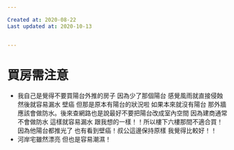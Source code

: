 ```yaml
---

Created at: 2020-08-22
Last updated at: 2020-10-13


---
```


# 買房需注意


* 我自己是覺得不要買陽台外推的房子 因為少了那個陽台 感覺風雨就直接侵蝕 然後就容易漏水 壁癌 但那是原本有陽台的狀況啦 如果本來就沒有陽台 那外牆應該會做防水。後來查網路也是說最好不要把陽台改成室內空間 因為建商通常不會做防水 這樣就容易漏水 跟我想的一樣！！所以樓下六樓那間不適合買！因為他陽台都推光了 也有看到壁癌！叔公這邊保持原樣 我覺得比較好！！
* 河岸宅雖然漂亮 但也是容易潮濕！

